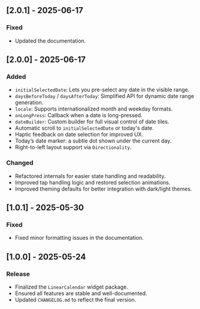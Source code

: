 ## [2.0.1] - 2025-06-17

### Fixed
- Updated the documentation.

## [2.0.0] - 2025-06-17

### Added
- `initialSelectedDate`: Lets you pre-select any date in the visible range.
- `daysBeforeToday` / `daysAfterToday`: Simplified API for dynamic date range generation.
- `locale`: Supports internationalized month and weekday formats.
- `onLongPress`: Callback when a date is long-pressed.
- `dateBuilder`: Custom builder for full visual control of date tiles.
- Automatic scroll to `initialSelectedDate` or today's date.
- Haptic feedback on date selection for improved UX.
- Today’s date marker: a subtle dot shown under the current day.
- Right-to-left layout support via `Directionality`.

### Changed
- Refactored internals for easier state handling and readability.
- Improved tap handling logic and restored selection animations.
- Improved theming defaults for better integration with dark/light themes.

## [1.0.1] - 2025-05-30

### Fixed
- Fixed minor formatting issues in the documentation.

## [1.0.0] - 2025-05-24

### Release
- Finalized the `LinearCalendar` widget package.
- Ensured all features are stable and well-documented.
- Updated `CHANGELOG.md` to reflect the final version.
